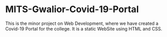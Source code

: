 # MITS-Gwalior-Covid-19-Portal
This is the minor project on Web Development, where we have created a Covid-19 Portal for the college.
It is a static WebSite using HTML and CSS. 
